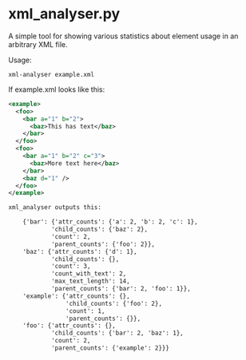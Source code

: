 # xml_analyser.py

A simple tool for showing various statistics about element usage in an 
arbitrary XML file.

Usage:

    xml-analyser example.xml

If example.xml looks like this:

```xml
<example>
  <foo>
    <bar a="1" b="2">
      <baz>This has text</baz>
    </bar>
  </foo>
  <foo>
    <bar a="1" b="2" c="3">
      <baz>More text here</baz>
    </bar>
    <baz d="1" />
  </foo>
</example>

xml_analyser outputs this:

    {'bar': {'attr_counts': {'a': 2, 'b': 2, 'c': 1},
            'child_counts': {'baz': 2},
            'count': 2,
            'parent_counts': {'foo': 2}},
    'baz': {'attr_counts': {'d': 1},
            'child_counts': {},
            'count': 3,
            'count_with_text': 2,
            'max_text_length': 14,
            'parent_counts': {'bar': 2, 'foo': 1}},
    'example': {'attr_counts': {},
                'child_counts': {'foo': 2},
                'count': 1,
                'parent_counts': {}},
    'foo': {'attr_counts': {},
            'child_counts': {'bar': 2, 'baz': 1},
            'count': 2,
            'parent_counts': {'example': 2}}}
